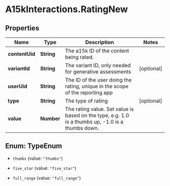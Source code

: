 # A15kInteractions.RatingNew

## Properties
Name | Type | Description | Notes
------------ | ------------- | ------------- | -------------
**contentUid** | **String** | The a15k ID of the content being rated. | 
**variantId** | **String** | The variant ID, only needed for generative assessments | [optional] 
**userUid** | **String** | The ID of the user doing the rating, unique in the scope of the reporting app | 
**type** | **String** | The type of rating | [optional] 
**value** | **Number** | The rating value.  Set value is based on the type, e.g. 1.0 is a thumbs up, -1.0 is a thumbs down. | 


<a name="TypeEnum"></a>
## Enum: TypeEnum


* `thumbs` (value: `"thumbs"`)

* `five_star` (value: `"five_star"`)

* `full_range` (value: `"full_range"`)




